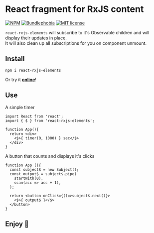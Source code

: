 # React fragment for RxJS content

[![NPM](https://img.shields.io/npm/v/react-rxjs-elements)](https://www.npmjs.com/package/react-rxjs-elements) [![Bundlephobia](https://img.shields.io/bundlephobia/minzip/react-rxjs-elements?label=gzipped)](https://bundlephobia.com/result?p=react-rxjs-elements@0.0.1) [![MIT license](https://img.shields.io/npm/l/react-rxjs-elements)](https://opensource.org/licenses/MIT)

`react-rxjs-elements` will subscribe to it's Observable children and will display their updates in place.    
It will also clean up all subscriptions for you on component unmount.


## Install

```
npm i react-rxjs-elements
```

Or try it [**online**](https://stackblitz.com/edit/react-rxjs-elements?file=index.tsx)!

## Use

A simple timer

```tsx
import React from 'react';
import { $ } from 'react-rxjs-elements';

function App(){
  return <div>
    <$>{ timer(0, 1000) } sec</$>
  </div>
}
```

A button that counts and displays it's clicks

```tsx
function App (){
  const subject$ = new Subject();
  const output$ = subject$.pipe(
    startWith(0),
    scan(acc => acc + 1),
  );

  return <button onClick={()=>subject$.next()}>
    <$>{ output$ }</$>
  </button>
}
```

## Enjoy 🙂 

